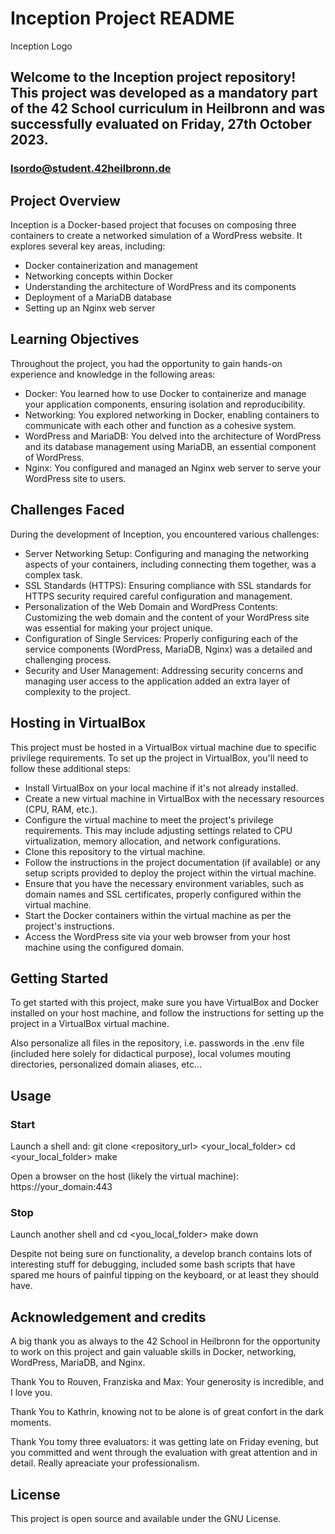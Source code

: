 # Inception Project README

Inception Logo <!-- If you have a project logo, you can include it here -->


## Welcome to the Inception project repository! This project was developed as a mandatory part of the 42 School curriculum in Heilbronn and was successfully evaluated on Friday, 27th October 2023.

### lsordo@student.42heilbronn.de

## Project Overview

Inception is a Docker-based project that focuses on composing three containers to create a networked simulation of a WordPress website. It explores several key areas, including:

- Docker containerization and management
- Networking concepts within Docker
- Understanding the architecture of WordPress and its components
- Deployment of a MariaDB database
- Setting up an Nginx web server

## Learning Objectives

Throughout the project, you had the opportunity to gain hands-on experience and knowledge in the following areas:

- Docker: You learned how to use Docker to containerize and manage your application components, ensuring isolation and reproducibility.
- Networking: You explored networking in Docker, enabling containers to communicate with each other and function as a cohesive system.
- WordPress and MariaDB: You delved into the architecture of WordPress and its database management using MariaDB, an essential component of WordPress.
- Nginx: You configured and managed an Nginx web server to serve your WordPress site to users.

## Challenges Faced

During the development of Inception, you encountered various challenges:

- Server Networking Setup: Configuring and managing the networking aspects of your containers, including connecting them together, was a complex task.
- SSL Standards (HTTPS): Ensuring compliance with SSL standards for HTTPS security required careful configuration and management.
- Personalization of the Web Domain and WordPress Contents: Customizing the web domain and the content of your WordPress site was essential for making your project unique.
- Configuration of Single Services: Properly configuring each of the service components (WordPress, MariaDB, Nginx) was a detailed and challenging process.
- Security and User Management: Addressing security concerns and managing user access to the application added an extra layer of complexity to the project.

## Hosting in VirtualBox

This project must be hosted in a VirtualBox virtual machine due to specific privilege requirements. To set up the project in VirtualBox, you'll need to follow these additional steps:

- Install VirtualBox on your local machine if it's not already installed.
- Create a new virtual machine in VirtualBox with the necessary resources (CPU, RAM, etc.).
- Configure the virtual machine to meet the project's privilege requirements. This may include adjusting settings related to CPU virtualization, memory allocation, and network configurations.
- Clone this repository to the virtual machine.
- Follow the instructions in the project documentation (if available) or any setup scripts provided to deploy the project within the virtual machine.
- Ensure that you have the necessary environment variables, such as domain names and SSL certificates, properly configured within the virtual machine.
- Start the Docker containers within the virtual machine as per the project's instructions.
- Access the WordPress site via your web browser from your host machine using the configured domain.

## Getting Started

To get started with this project, make sure you have VirtualBox and Docker installed on your host machine, and follow the instructions for setting up the project in a VirtualBox virtual machine.

Also personalize all files in the repository, i.e. passwords in the .env file (included here solely for didactical purpose), local volumes mouting directories, personalized domain aliases, etc...

## Usage

### Start
Launch a shell and:
git clone <repository_url> <your_local_folder>
cd <your_local_folder>
make

Open a browser on the host (likely the virtual machine):
https://your_domain:443

### Stop
Launch another shell and
cd <you_local_folder>
make down

Despite not being sure on functionality, a develop branch contains lots of interesting stuff for debugging, included some bash scripts that have spared me hours of painful tipping on the keyboard, or at least they should have.

## Acknowledgement and credits
A big thank you as always to the 42 School in Heilbronn for the opportunity to work on this project and gain valuable skills in Docker, networking, WordPress, MariaDB, and Nginx.

Thank You to Rouven, Franziska and Max: Your generosity is incredible, and I love you.

Thank You to Kathrin, knowing not to be alone is of great confort in the dark moments.

Thank You tomy three evaluators: it was getting late on Friday evening, but you committed and went through the evaluation with great attention and in detail. Really apreaciate your professionalism.

## License
This project is open source and available under the GNU License.

